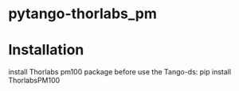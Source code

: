 # pytango-thorlabs_pm

# Installation
install Thorlabs pm100 package before use the Tango-ds: pip install ThorlabsPM100
